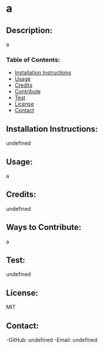 
  # a
  ## Description:
  a
 
  ### Table of Contents:
  
  * [Installation Instructions](#installation)
  * [Usage](#usage)
  * [Credits](#credits)
  * [Contribute](#contribute)
  * [Test](#test)
  * [License](#license)
  * [Contact](#contact)
  
  ## Installation Instructions: 
  undefined
  ## Usage:
  a
  ## Credits:
  undefined
  ## Ways to Contribute:
  a
  ## Test:
  undefined
  ## License:
  MIT
  ## Contact:
  -GitHub: undefined
  -Email:  undefined
